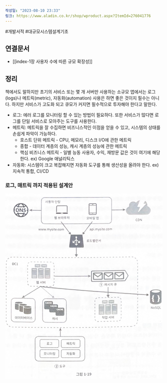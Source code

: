 ```yaml
---
작성일: "2023-08-10 23:33"
링크: https://www.aladin.co.kr/shop/wproduct.aspx?ItemId=276041776
---
```

#개발서적 #대규모시스템설계기초
## 연결문서
- [[index-1장 사용자 수에 따른 규모 확장성]]

## 정리
책에서도 말하지만 초기의 서비스 또는 몇 개 서버만 사용하는 소규모 앱에서는 로그(logs)나 메트릭(metric), 자동화(automation) 사용은 하면 좋은 것이지 필수는 아니다. 하지만 서비스가 고도화 되고 큐모가 커지면 필수적으로 투자해야 한다고 말한다.

- 로그: 에러 로그를 모니터링 할 수 있는 방법이 필요하다. 또한 서비스가 많다면 로그를 단일 서비스로 모아주는 도구를 사용한다.
- 메트릭: 메트릭을 잘 수집하면 비즈니스적인 이점을 얻을 수 있고, 시스템의 상태를 손쉽게 파악이 가능하다.
	- 호스트 단위 메트릭 - CPU, 메모리, 디스크 I/O에 관한 메트릭
	- 종합 - 데이터 계층의 성능, 캐시 계층의 성능에 관한 메트릭
	- 핵심 비즈니스 메트릭 - 일별 능동 사용자, 수익, 재방문 값은 것이 여기에 해당한다. ex) Google 애널리틱스
- 자동화: 시스템이 크고 복잡해지면 자동화 도구를 통해 생산성을 올려야 한다. ex) 지속적 통합, CI/CD
### 로그, 매트릭 까지 적용된 설계안
![2020230814160138.png|500](5.%20개발서적/가상%20면접%20사례로%20배우는%20대규모%20시스템%20설계%20기초/1장%20사용자%20수에%20따른%20규모%20확장성/images/Pasted%20image%2020230814160138.png)